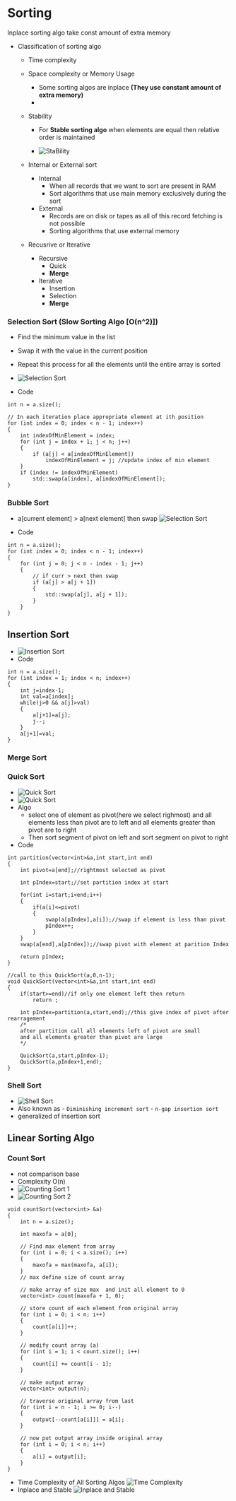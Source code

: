 # Sorting 

Inplace sorting algo take const amount of extra memory
- Classification of sorting algo 
    - Time complexity 
    - Space complexity  or Memory Usage 
        - Some sorting algos are inplace **(They use constant amount of extra memory)**
        - 
    - Stability 
        - For **Stable sorting algo** when elements are equal then relative order is maintained 
    
        - ![StaBility](https://media.geeksforgeeks.org/wp-content/cdn-uploads/stability-sorting.jpg)
    
    - Internal or External sort 
        - Internal 
            - When all records that we want to sort are present in RAM
            - Sort algorithms that use main memory exclusively during the sort 
        - External 
            - Records are on disk or tapes as all of this record fetching is not possible 
            - Sorting algorithms that use external memory
    - Recusrive or Iterative 
        - Recursive 
            - Quick 
            - **Merge** 
        - Iterative 
            - Insertion 
            - Selection  
            - **Merge**
###  Selection Sort (**Slow Sorting Algo [O(n^2)]**)
- Find the minimum value in the list
- Swap it with the value in the current position
- Repeat this process for all the elements until the entire array is sorted
    
- ![Selection Sort](https://i2.wp.com/algorithms.tutorialhorizon.com/files/2019/01/Selection-Sort-Gif.gif?ssl=1)
- Code 
```
int n = a.size();

// In each iteration place appropriate element at ith position
for (int index = 0; index < n - 1; index++)
{
    int indexOfMinElement = index;
    for (int j = index + 1; j < n; j++)
    {
        if (a[j] < a[indexOfMinElement])
            indexOfMinElement = j; //update index of min element
    }
    if (index != indexOfMinElement)
        std::swap(a[index], a[indexOfMinElement]);
}
```
    
### Bubble Sort
- a[current element]  > a[next element] then swap
     ![Selection Sort](https://www.programmingsimplified.com/images/c/bubble-sort.gif)

- Code 

```
int n = a.size();
for (int index = 0; index < n - 1; index++)
{
    for (int j = 0; j < n - index - 1; j++)
    {
        // if curr > next then swap
        if (a[j] > a[j + 1])
        {
            std::swap(a[j], a[j + 1]);
        }
    }
} 
```
## Insertion Sort 
- ![Insertion Sort](https://thagomizer.com/img/InsertionSortInPlace.gif)
- Code 
```
int n = a.size();
for (int index = 1; index < n; index++)
{
    int j=index-1;
    int val=a[index];
    while(j>0 && a[j]>val)
    {
        a[j+1]=a[j];
        j--;
    }
    a[j+1]=val;
}
```
### Merge Sort 

### Quick Sort 
- ![Quick Sort](https://www.tutorialspoint.com/data_structures_algorithms/images/quick_sort_partition_animation.gif)
- ![Quick Sort](https://fullyunderstood.com/wp-content/uploads/2019/09/quicksort.gif)
- Algo 
    - select one of element as pivot(here we select righmost) and all elements less than pivot are to left and all elements greater than pivot are to right
    - Then sort segment of pivot on left and sort segment on pivot to right
- Code 
```
int partition(vector<int>&a,int start,int end)
{
	int pivot=a[end];//rightmost selected as pivot 
	
	int pIndex=start;//set partition index at start

	for(int i=start;i<end;i++)
	{
		if(a[i]<=pivot)
		{
			swap(a[pIndex],a[i]);//swap if element is less than pivot 
			pIndex++;
		}
	}
	swap(a[end],a[pIndex]);//swap pivot with element at parition Index 

	return pIndex;
}

//call to this QuickSort(a,0,n-1);
void QuickSort(vector<int>&a,int start,int end)
{
	if(start>=end)//if only one element left then return 
		return ;
	
	int pIndex=partition(a,start,end);//this give index of pivot after rearragement 
	/*
	after partition call all elements left of pivot are small 
	and all elements greater than pivot are large 
	*/

	QuickSort(a,start,pIndex-1);
	QuickSort(a,pIndex+1,end); 
}
```

### Shell Sort
- ![Shell Sort](https://www.programmersought.com/images/328/bbd7d8f1c8b40dad6ca9b812117deb98.gif)
- Also known as 
        - `Diminishing increment sort`
        - `n-gap insertion sort`
- generalized of insertion sort 

## Linear Sorting Algo 
### Count Sort 
- not comparison base 
- Complexity O(n)
- ![Counting Sort 1](https://www.codesdope.com/staticroot/images/algorithm/count1.gif)
- ![Counting Sort 2](https://miro.medium.com/max/1432/0*B-CyBxmCVUolqSjj.gif)

```
void countSort(vector<int> &a)
{
	int n = a.size();

	int maxofa = a[0];

	// Find max element from array
	for (int i = 0; i < a.size(); i++)
	{
		maxofa = max(maxofa, a[i]);
	}
	// max define size of count array

	// make array of size max  and init all element to 0
	vector<int> count(maxofa + 1, 0);

	// store count of each element from original array
	for (int i = 0; i < n; i++)
	{
		count[a[i]]++;
	}

	// modify count array (a)
	for (int i = 1; i < count.size(); i++)
	{
		count[i] += count[i - 1];
	}

	// make output array
	vector<int> output(n);

	// traverse original array from last
	for (int i = n - 1; i >= 0; i--)
	{
		output[--count[a[i]]] = a[i];
	}

	// now put output array inside original array
	for (int i = 0; i < n; i++)
	{
		a[i] = output[i];
	}
}
```

   
- Time Complexity of All Sorting Algos 
    ![Time Complexity](https://he-s3.s3.amazonaws.com/media/uploads/c950295.png)
- Inplace and Stable 
    ![Inplace and Stable](https://s3.ap-south-1.amazonaws.com/afteracademy-server-uploads/comparison-of-sorting-algorithms-compare3-205baca859250562.png)
    
